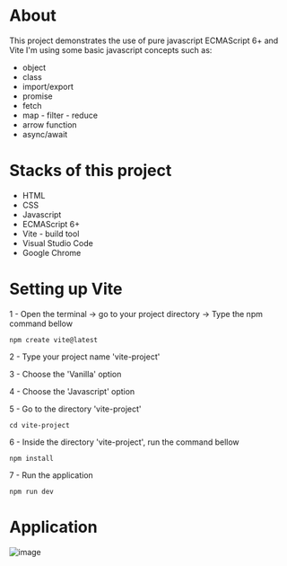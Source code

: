 # About
This project demonstrates the use of pure javascript  ECMAScript 6+ and Vite
I'm using some basic javascript concepts such as:     
- object
- class
- import/export    
- promise
- fetch
- map - filter - reduce
- arrow function
- async/await

# Stacks of this project
- HTML
- CSS
- Javascript
- ECMAScript 6+
- Vite - build tool
- Visual Studio Code
- Google Chrome

# Setting up Vite
1 - Open the terminal -> go to your project directory -> Type the npm command bellow

```terminal
npm create vite@latest
```

2 - Type your project name 'vite-project'

3 - Choose the 'Vanilla' option

4 - Choose the 'Javascript' option

5 - Go to the directory 'vite-project'
```terminal
cd vite-project
```

6 - Inside the directory 'vite-project', run the command bellow
```terminal
npm install
```

7 - Run the application
```
npm run dev
```

# Application
![image](https://github.com/user-attachments/assets/1691d224-4cf9-4c6f-8714-dc7cde4c1517)
